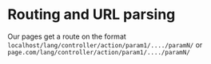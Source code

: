 # Routing and URL parsing

Our pages get a route on the format `localhost/lang/controller/action/param1/..../paramN/` 
or `page.com/lang/controller/action/param1/..../paramN/`


